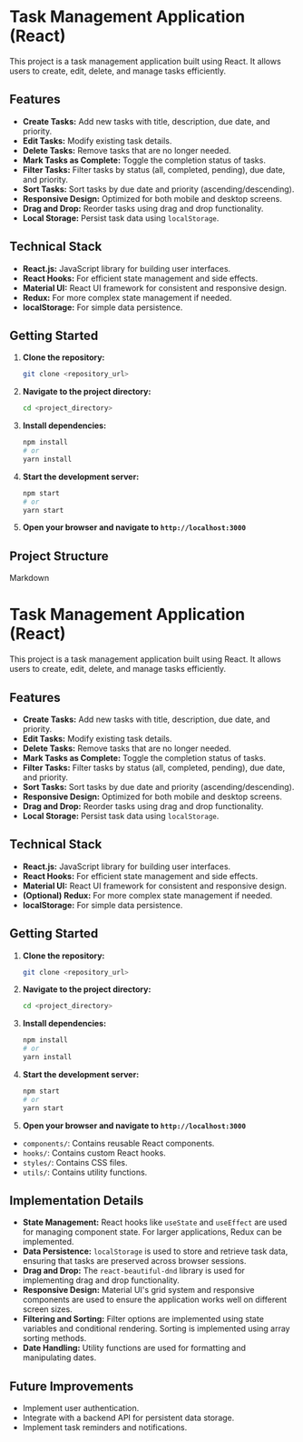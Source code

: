 # Task Management Application (React)

This project is a task management application built using React. It allows users to create, edit, delete, and manage tasks efficiently.

## Features

* **Create Tasks:** Add new tasks with title, description, due date, and priority.
* **Edit Tasks:** Modify existing task details.
* **Delete Tasks:** Remove tasks that are no longer needed.
* **Mark Tasks as Complete:** Toggle the completion status of tasks.
* **Filter Tasks:** Filter tasks by status (all, completed, pending), due date, and priority.
* **Sort Tasks:** Sort tasks by due date and priority (ascending/descending).
* **Responsive Design:** Optimized for both mobile and desktop screens.
* **Drag and Drop:** Reorder tasks using drag and drop functionality.
* **Local Storage:** Persist task data using `localStorage`.

## Technical Stack

* **React.js:** JavaScript library for building user interfaces.
* **React Hooks:** For efficient state management and side effects.
* **Material UI:** React UI framework for consistent and responsive design.
* **Redux:** For more complex state management if needed.
* **localStorage:** For simple data persistence.

## Getting Started

1.  **Clone the repository:**

    ```bash
    git clone <repository_url>
    ```

2.  **Navigate to the project directory:**

    ```bash
    cd <project_directory>
    ```

3.  **Install dependencies:**

    ```bash
    npm install
    # or
    yarn install
    ```

4.  **Start the development server:**

    ```bash
    npm start
    # or
    yarn start
    ```

5.  **Open your browser and navigate to `http://localhost:3000`**

## Project Structure

Markdown

# Task Management Application (React)

This project is a task management application built using React. It allows users to create, edit, delete, and manage tasks efficiently.

## Features

* **Create Tasks:** Add new tasks with title, description, due date, and priority.
* **Edit Tasks:** Modify existing task details.
* **Delete Tasks:** Remove tasks that are no longer needed.
* **Mark Tasks as Complete:** Toggle the completion status of tasks.
* **Filter Tasks:** Filter tasks by status (all, completed, pending), due date, and priority.
* **Sort Tasks:** Sort tasks by due date and priority (ascending/descending).
* **Responsive Design:** Optimized for both mobile and desktop screens.
* **Drag and Drop:** Reorder tasks using drag and drop functionality.
* **Local Storage:** Persist task data using `localStorage`.

## Technical Stack

* **React.js:** JavaScript library for building user interfaces.
* **React Hooks:** For efficient state management and side effects.
* **Material UI:** React UI framework for consistent and responsive design.
* **(Optional) Redux:** For more complex state management if needed.
* **localStorage:** For simple data persistence.

## Getting Started

1.  **Clone the repository:**

    ```bash
    git clone <repository_url>
    ```

2.  **Navigate to the project directory:**

    ```bash
    cd <project_directory>
    ```

3.  **Install dependencies:**

    ```bash
    npm install
    # or
    yarn install
    ```

4.  **Start the development server:**

    ```bash
    npm start
    # or
    yarn start
    ```

5.  **Open your browser and navigate to `http://localhost:3000`**



* `components/`: Contains reusable React components.
* `hooks/`: Contains custom React hooks.
* `styles/`: Contains CSS files.
* `utils/`: Contains utility functions.

## Implementation Details

* **State Management:** React hooks like `useState` and `useEffect` are used for managing component state. For larger applications, Redux can be implemented.
* **Data Persistence:** `localStorage` is used to store and retrieve task data, ensuring that tasks are preserved across browser sessions.
* **Drag and Drop:** The `react-beautiful-dnd` library is used for implementing drag and drop functionality.
* **Responsive Design:** Material UI's grid system and responsive components are used to ensure the application works well on different screen sizes.
* **Filtering and Sorting:** Filter options are implemented using state variables and conditional rendering. Sorting is implemented using array sorting methods.
* **Date Handling:** Utility functions are used for formatting and manipulating dates.


## Future Improvements

* Implement user authentication.
* Integrate with a backend API for persistent data storage.
* Implement task reminders and notifications.



